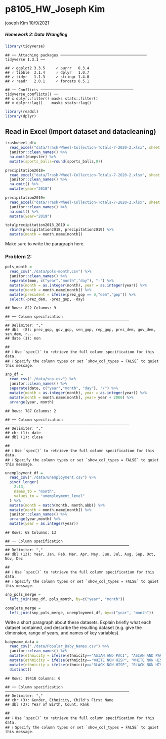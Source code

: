p8105\_HW\_Joseph Kim
================
joseph Kim
10/9/2021

##### Homework 2: Data Wrangling

``` r
library(tidyverse)
```

    ## ── Attaching packages ─────────────────────────────────────── tidyverse 1.3.1 ──

    ## ✓ ggplot2 3.3.5     ✓ purrr   0.3.4
    ## ✓ tibble  3.1.4     ✓ dplyr   1.0.7
    ## ✓ tidyr   1.1.3     ✓ stringr 1.4.0
    ## ✓ readr   2.0.1     ✓ forcats 0.5.1

    ## ── Conflicts ────────────────────────────────────────── tidyverse_conflicts() ──
    ## x dplyr::filter() masks stats::filter()
    ## x dplyr::lag()    masks stats::lag()

``` r
library(readxl)
library(dplyr)
```

## Read in Excel (Import dataset and datacleaning)

``` r
trashwheel_df=
  read_excel("data/Trash-Wheel-Collection-Totals-7-2020-2.xlsx", sheet = "Mr. Trash Wheel", range="A2:N535") %>%   
  janitor::clean_names() %>% 
  na.omit(dumpster) %>% 
  mutate(sports_balls=round(sports_balls,0)) 
```

``` r
precipitation2018= 
  read_excel("data/Trash-Wheel-Collection-Totals-7-2020-2.xlsx", sheet = "2018 Precipitation", range = "A2:B14") %>% 
  janitor::clean_names() %>%
  na.omit() %>%
  mutate(year="2018") 
```

``` r
precipitation2019= 
  read_excel("data/Trash-Wheel-Collection-Totals-7-2020-2.xlsx", sheet = "2019 Precipitation", range = "A2:B14") %>% 
  janitor::clean_names() %>%
  na.omit() %>%
  mutate(year="2019") 
```

``` r
totalprecipitation2018_2019 = 
  rbind(precipitation2018, precipitation2019) %>%
  mutate(month = month.name[month])
```

Make sure to write the paragraph here.

### Problem 2:

``` r
pols_month = 
  read_csv("./data/pols-month.csv") %>%
  janitor::clean_names() %>%
  separate(mon, c("year","month","day"), "-") %>%
  mutate(month = as.integer(month), year = as.integer(year)) %>%
  mutate(month = month.name[month]) %>%
  mutate(president = ifelse(prez_gop == 0,"dem","gop")) %>%
  select(-prez_dem, -prez_gop, -day)
```

    ## Rows: 822 Columns: 9

    ## ── Column specification ────────────────────────────────────────────────────────
    ## Delimiter: ","
    ## dbl  (8): prez_gop, gov_gop, sen_gop, rep_gop, prez_dem, gov_dem, sen_dem, r...
    ## date (1): mon

    ## 
    ## ℹ Use `spec()` to retrieve the full column specification for this data.
    ## ℹ Specify the column types or set `show_col_types = FALSE` to quiet this message.

``` r
snp_df = 
  read_csv("./data/snp.csv") %>%
  janitor::clean_names() %>%
  separate(date, c("year","month", "day"), "/") %>%
  mutate(month = as.integer(month), year = as.integer(year)) %>%
  mutate(month = month.name[month], year= year + 2000) %>%
  arrange(year, month)
```

    ## Rows: 787 Columns: 2

    ## ── Column specification ────────────────────────────────────────────────────────
    ## Delimiter: ","
    ## chr (1): date
    ## dbl (1): close

    ## 
    ## ℹ Use `spec()` to retrieve the full column specification for this data.
    ## ℹ Specify the column types or set `show_col_types = FALSE` to quiet this message.

``` r
unemployment_df = 
  read_csv("./data/unemployment.csv") %>%
  pivot_longer(
    2:13,
    names_to = "month",
    values_to = "unemployment_level"
  ) %>%
  mutate(month = match(month, month.abb)) %>%
  mutate(month = month.name[month]) %>%
  janitor::clean_names() %>%
  arrange(year,month) %>% 
  mutate(year = as.integer(year))
```

    ## Rows: 68 Columns: 13

    ## ── Column specification ────────────────────────────────────────────────────────
    ## Delimiter: ","
    ## dbl (13): Year, Jan, Feb, Mar, Apr, May, Jun, Jul, Aug, Sep, Oct, Nov, Dec

    ## 
    ## ℹ Use `spec()` to retrieve the full column specification for this data.
    ## ℹ Specify the column types or set `show_col_types = FALSE` to quiet this message.

``` r
snp_pols_merge = 
  left_join(snp_df, pols_month, by=c("year", "month"))

complete_merge = 
  left_join(snp_pols_merge, unemployment_df, by=c("year", "month"))
```

Write a short paragraph about these datasets. Explain briefly what each
dataset contained, and describe the resulting dataset (e.g. give the
dimension, range of years, and names of key variables).

``` r
babyname_data =  
  read_csv("./data/Popular_Baby_Names.csv") %>%
  janitor::clean_names() %>%
  mutate(ethnicity = ifelse(ethnicity=="ASIAN AND PACI", "ASIAN AND PACIFIC ISLANDER", ethnicity)) %>%
  mutate(ethnicity = ifelse(ethnicity=="WHITE NON HISP", "WHITE NON HISPANIC", ethnicity)) %>%
  mutate(ethnicity = ifelse(ethnicity=="BLACK NON HISP", "BLACK NON HISPANIC", ethnicity)) %>%
  distinct()
```

    ## Rows: 19418 Columns: 6

    ## ── Column specification ────────────────────────────────────────────────────────
    ## Delimiter: ","
    ## chr (3): Gender, Ethnicity, Child's First Name
    ## dbl (3): Year of Birth, Count, Rank

    ## 
    ## ℹ Use `spec()` to retrieve the full column specification for this data.
    ## ℹ Specify the column types or set `show_col_types = FALSE` to quiet this message.
